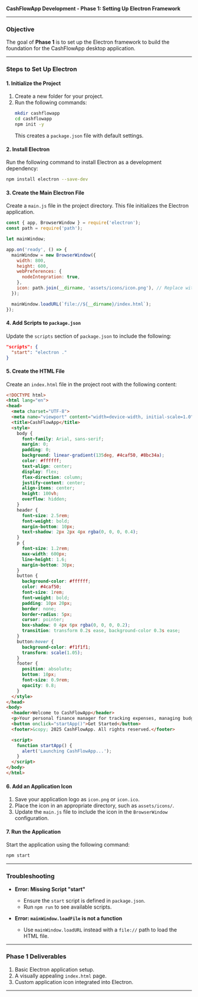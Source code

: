 **CashFlowApp Development - Phase 1: Setting Up Electron Framework**

---

### Objective
The goal of **Phase 1** is to set up the Electron framework to build the foundation for the CashFlowApp desktop application.

---

### Steps to Set Up Electron

#### 1. **Initialize the Project**
1. Create a new folder for your project.
2. Run the following commands:
   ```bash
   mkdir cashflowapp
   cd cashflowapp
   npm init -y
   ```
   This creates a `package.json` file with default settings.

#### 2. **Install Electron**
Run the following command to install Electron as a development dependency:
```bash
npm install electron --save-dev
```

#### 3. **Create the Main Electron File**
Create a `main.js` file in the project directory. This file initializes the Electron application.

```javascript
const { app, BrowserWindow } = require('electron');
const path = require('path');

let mainWindow;

app.on('ready', () => {
  mainWindow = new BrowserWindow({
    width: 800,
    height: 600,
    webPreferences: {
      nodeIntegration: true,
    },
    icon: path.join(__dirname, 'assets/icons/icon.png'), // Replace with the correct icon path
  });

  mainWindow.loadURL(`file://${__dirname}/index.html`);
});
```

#### 4. **Add Scripts to `package.json`**
Update the `scripts` section of `package.json` to include the following:
```json
"scripts": {
  "start": "electron ."
}
```

#### 5. **Create the HTML File**
Create an `index.html` file in the project root with the following content:

```html
<!DOCTYPE html>
<html lang="en">
<head>
  <meta charset="UTF-8">
  <meta name="viewport" content="width=device-width, initial-scale=1.0">
  <title>CashFlowApp</title>
  <style>
    body {
      font-family: Arial, sans-serif;
      margin: 0;
      padding: 0;
      background: linear-gradient(135deg, #4caf50, #8bc34a);
      color: #ffffff;
      text-align: center;
      display: flex;
      flex-direction: column;
      justify-content: center;
      align-items: center;
      height: 100vh;
      overflow: hidden;
    }
    header {
      font-size: 2.5rem;
      font-weight: bold;
      margin-bottom: 10px;
      text-shadow: 2px 2px 4px rgba(0, 0, 0, 0.4);
    }
    p {
      font-size: 1.2rem;
      max-width: 600px;
      line-height: 1.6;
      margin-bottom: 30px;
    }
    button {
      background-color: #ffffff;
      color: #4caf50;
      font-size: 1rem;
      font-weight: bold;
      padding: 10px 20px;
      border: none;
      border-radius: 5px;
      cursor: pointer;
      box-shadow: 0 4px 6px rgba(0, 0, 0, 0.2);
      transition: transform 0.2s ease, background-color 0.3s ease;
    }
    button:hover {
      background-color: #f1f1f1;
      transform: scale(1.05);
    }
    footer {
      position: absolute;
      bottom: 10px;
      font-size: 0.9rem;
      opacity: 0.8;
    }
  </style>
</head>
<body>
  <header>Welcome to CashFlowApp</header>
  <p>Your personal finance manager for tracking expenses, managing budgets, and achieving financial goals.</p>
  <button onclick="startApp()">Get Started</button>
  <footer>&copy; 2025 CashFlowApp. All rights reserved.</footer>

  <script>
    function startApp() {
      alert('Launching CashFlowApp...');
    }
  </script>
</body>
</html>
```

#### 6. **Add an Application Icon**
1. Save your application logo as `icon.png` or `icon.ico`.
2. Place the icon in an appropriate directory, such as `assets/icons/`.
3. Update the `main.js` file to include the icon in the `BrowserWindow` configuration.

#### 7. **Run the Application**
Start the application using the following command:
```bash
npm start
```

---

### Troubleshooting
- **Error: Missing Script "start"**
  - Ensure the `start` script is defined in `package.json`.
  - Run `npm run` to see available scripts.

- **Error: `mainWindow.loadFile` is not a function**
  - Use `mainWindow.loadURL` instead with a `file://` path to load the HTML file.

---

### Phase 1 Deliverables
1. Basic Electron application setup.
2. A visually appealing `index.html` page.
3. Custom application icon integrated into Electron.

---



